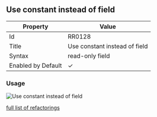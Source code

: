 ## Use constant instead of field

| Property           | Value                         |
| ------------------ | ----------------------------- |
| Id                 | RR0128                        |
| Title              | Use constant instead of field |
| Syntax             | read\-only field              |
| Enabled by Default | &#x2713;                      |

### Usage

![Use constant instead of field](../../images/refactorings/UseConstantInsteadOfField.png)

[full list of refactorings](Refactorings.md)